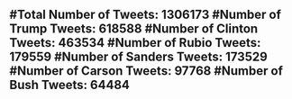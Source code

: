 #Total Number of Tweets: 1306173 
#Number of Trump Tweets: 618588
#Number of Clinton Tweets: 463534
#Number of Rubio Tweets: 179559
#Number of Sanders Tweets: 173529
#Number of Carson Tweets: 97768
#Number of Bush Tweets: 64484
---
